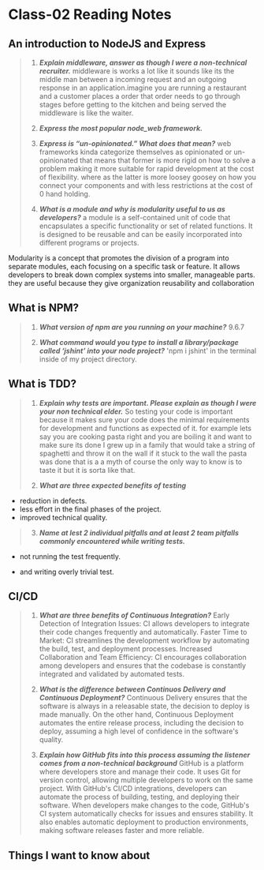 # Class-02 Reading Notes

## An introduction to NodeJS and Express

> 1. ***Explain middleware, answer as though I were a non-technical recruiter.***
> middleware is works a lot like it sounds like its the middle man between a incoming request and an outgoing response in an application.imagine you are running a restaurant and a customer places a order that order needs to go through stages before getting to the kitchen and being served the middleware is like the waiter.
>
> 2. ***Express the most popular node_web framework.***
>
>
> 3. ***Express is “un-opinionated.” What does that mean?***
> web frameworks kinda categorize themselves as opinionated or un-opinionated that means that former is more rigid on how to solve a problem making it more suitable for rapid development at the cost of flexibility. where as the latter is more loosey goosey on how you connect your components and with less restrictions at the cost of 0 hand holding.
>
> 4. ***What is a module and why is modularity useful to us as developers?***
>a module is a self-contained unit of code that encapsulates a specific functionality or set of related functions. It is designed to be reusable and can be easily incorporated into different programs or projects.

Modularity is a concept that promotes the division of a program into separate modules, each focusing on a specific task or feature. It allows developers to break down complex systems into smaller, manageable parts. they are useful because they give organization reusability and collaboration
>
>

## What is NPM?

> 1. ***What version of npm are you running on your machine?***
>9.6.7
>
> 2. ***What command would you type to install a library/package called ‘jshint’ into your node project?***
> 'npm i jshint' in the terminal inside of my project directory.
>

## What is TDD?

> 1. ***Explain why tests are important. Please explain as though I were your non technical elder.***
> So testing your code is important because it makes sure your code does the minimal requirements for development and functions as expected of it.
for example lets say you are cooking pasta right and you are boiling it and want to make sure its done I grew up in a family that would take a string of spaghetti and throw it on the wall if it stuck to the wall the pasta was done that is a a myth of course the only way to know is to taste it but it is sorta like that.
>
> 2. ***What are three expected benefits of testing***

- reduction in defects.
- less effort in the final phases of the project.
- improved technical quality.

> 3. ***Name at lest 2 individual pitfalls and at least 2 team pitfalls commonly encountered while writing tests.***

- not running the test frequently.

- and writing overly trivial test.
>

## CI/CD

> 1. ***What are three benefits of Continuous Integration?***
> Early Detection of Integration Issues: CI allows developers to integrate their code changes frequently and automatically.
> Faster Time to Market: CI streamlines the development workflow by automating the build, test, and deployment processes.
> Increased Collaboration and Team Efficiency: CI encourages collaboration among developers and ensures that the codebase is constantly integrated and validated by automated tests. 
> 2. ***What is the difference between Continuos Delivery and Continuous Deployment?***
> Continuous Delivery ensures that the software is always in a releasable state, the decision to deploy is made manually. On the other hand, Continuous Deployment automates the entire release process, including the decision to deploy, assuming a high level of confidence in the software's quality.
>
> 3. ***Explain how GitHub fits into this process assuming the listener comes from a non-technical background***
>GitHub is a platform where developers store and manage their code. It uses Git for version control, allowing multiple developers to work on the same project. With GitHub's CI/CD integrations, developers can automate the process of building, testing, and deploying their software. When developers make changes to the code, GitHub's CI system automatically checks for issues and ensures stability. It also enables automatic deployment to production environments, making software releases faster and more reliable.
>

## Things I want to know about
